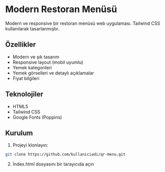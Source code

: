 # Modern Restoran Menüsü

Modern ve responsive bir restoran menüsü web uygulaması. Tailwind CSS kullanılarak tasarlanmıştır.

## Özellikler

- Modern ve şık tasarım
- Responsive layout (mobil uyumlu)
- Yemek kategorileri
- Yemek görselleri ve detaylı açıklamalar
- Fiyat bilgileri

## Teknolojiler

- HTML5
- Tailwind CSS
- Google Fonts (Poppins)

## Kurulum

1. Projeyi klonlayın:
```bash
git clone https://github.com/kullaniciadi/qr-menu.git
```

2. İndex.html dosyasını bir tarayıcıda açın

